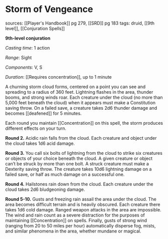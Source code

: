 # Storm of Vengeance
sources: [[Player's Handbook]] pg 279, [[SRD]] pg 183
tags: druid, [[9th level]], [[Conjuration Spells]]

**9th-level conjuration**

*Casting time*: 1 action

*Range*: Sight

*Components*: V, S

*Duration*: [[Requires concentration]], up to 1 minute

A churning storm cloud forms, centered on a point you can see and spreading to a radius of 360 feet. Lightning flashes in the area, thunder booms, and strong winds roar. Each creature under the cloud (no more than 5,000 feet beneath the cloud) when it appears must make a Constitution saving throw. On a failed save, a creature takes 2d6 thunder damage and becomes [[deafened]] for 5 minutes.

Each round you maintain [[Concentration]] on this spell, the storm produces different effects on your turn.

**Round 2.** Acidic rain falls from the cloud. Each creature and object under the cloud takes 1d6 acid damage.

**Round 3.** You call six bolts of lightning from the cloud to strike six creatures or objects of your choice beneath the cloud. A given creature or object can’t be struck by more than one bolt. A struck creature must make a Dexterity saving throw. The creature takes 10d6 lightning damage on a failed save, or half as much damage on a successful one.

**Round 4.** Hailstones rain down from the cloud. Each creature under the cloud takes 2d6 bludgeoning damage.

**Round 5-10.** Gusts and freezing rain assail the area under the cloud. The area becomes difficult terrain and is heavily obscured. Each creature there takes 1d6 cold damage. Ranged weapon attacks in the area are impossible. The wind and rain count as a severe distraction for the purposes of maintaining [[Concentration]] on spells. Finally, gusts of strong wind (ranging from 20 to 50 miles per hour) automatically disperse fog, mists, and similar phenomena in the area, whether mundane or magical.
